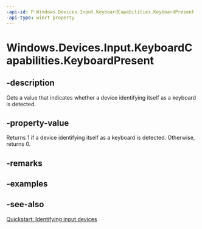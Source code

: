 ```yaml
---
-api-id: P:Windows.Devices.Input.KeyboardCapabilities.KeyboardPresent
-api-type: winrt property
---
```


<!-- Property syntax
public int KeyboardPresent { get; }
-->

# Windows.Devices.Input.KeyboardCapabilities.KeyboardPresent

## -description
Gets a value that indicates whether a device identifying itself as a keyboard is detected.

## -property-value
Returns 1 if a device identifying itself as a keyboard is detected. Otherwise, returns 0.

## -remarks

## -examples

## -see-also
[Quickstart: Identifying input devices](/windows/uwp/design/input/identify-input-devices)